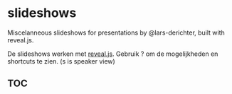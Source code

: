# slideshows

Miscelanneous slideshows for presentations by @lars-derichter, built with reveal.js.

De slideshows werken met [reveal.js](https://github.com/hakimel/reveal.js). Gebruik <key>?</key> om de mogelijkheden en shortcuts te zien. (<key>s</key> is speaker view)

## TOC
